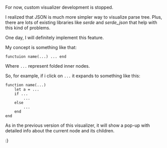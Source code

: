 For now, custom visualizer development is stopped. 

I realized that JSON is much more simpler way to visualize parse tree. Plus, there are lots of existing libraries like *serde* and *serde_json* that help with this kind of problems.

One day, I will definitely implement this feature.

My concept is something like that:

    functuion name(...) ... end

Where `...` represent folded inner nodes.

So, for example, if i click on `...` it expands to something like this:

    function name(...)
        let a = ...
        if ...
            ...
        else
            ...
        end
    end

As in the previous version of this visualizer, it will show a pop-up with detailed info about the current node and its children.

:}
